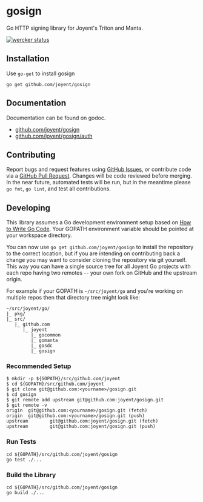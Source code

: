 gosign
======

Go HTTP signing library for Joyent's Triton and Manta.

[![wercker status](https://app.wercker.com/status/85edeb60b4cce6c8f13b30d7165b257e/s/master "wercker status")](https://app.wercker.com/project/byKey/85edeb60b4cce6c8f13b30d7165b257e)

## Installation

Use `go-get` to install gosign
```
go get github.com/joyent/gosign
```

## Documentation

Documentation can be found on godoc.

- [github.com/joyent/gosign](http://godoc.org/github.com/joyent/gosign)
- [github.com/joyent/gosign/auth](http://godoc.org/github.com/joyent/gosign/auth)


## Contributing

Report bugs and request features using [GitHub Issues](https://github.com/joyent/gosign/issues), or contribute code via a [GitHub Pull Request](https://github.com/joyent/gosign/pulls). Changes will be code reviewed before merging. In the near future, automated tests will be run, but in the meantime please `go fmt`, `go lint`, and test all contributions.


## Developing

This library assumes a Go development environment setup based on [How to Write Go Code](https://golang.org/doc/code.html). Your GOPATH environment variable should be pointed at your workspace directory.

You can now use `go get github.com/joyent/gosign` to install the repository to the correct location, but if you are intending on contributing back a change you may want to consider cloning the repository via git yourself. This way you can have a single source tree for all Joyent Go projects with each repo having two remotes -- your own fork on GitHub and the upstream origin.

For example if your GOPATH is `~/src/joyent/go` and you're working on multiple repos then that directory tree might look like:

```
~/src/joyent/go/
|_ pkg/
|_ src/
   |_ github.com
      |_ joyent
         |_ gocommon
         |_ gomanta
         |_ gosdc
         |_ gosign
```

### Recommended Setup

```
$ mkdir -p ${GOPATH}/src/github.com/joyent
$ cd ${GOPATH}/src/github.com/joyent
$ git clone git@github.com:<yourname>/gosign.git
$ cd gosign
$ git remote add upstream git@github.com:joyent/gosign.git
$ git remote -v
origin  git@github.com:<yourname>/gosign.git (fetch)
origin  git@github.com:<yourname>/gosign.git (push)
upstream        git@github.com:joyent/gosign.git (fetch)
upstream        git@github.com:joyent/gosign.git (push)
```

### Run Tests

```
cd ${GOPATH}/src/github.com/joyent/gosign
go test ./...
```

### Build the Library

```
cd ${GOPATH}/src/github.com/joyent/gosign
go build ./...
```
